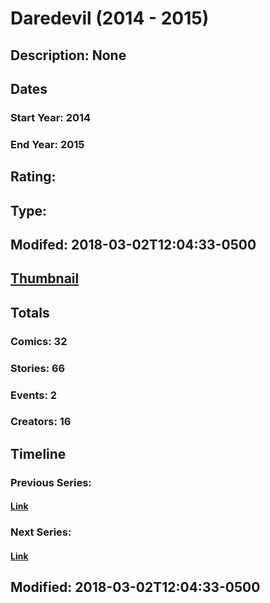 # Daredevil (2014 - 2015)
## Description: None
## Dates
### Start Year: 2014
### End Year: 2015
## Rating: 
## Type: 
## Modifed: 2018-03-02T12:04:33-0500
## [Thumbnail](http://i.annihil.us/u/prod/marvel/i/mg/6/03/54480398a1a81.jpg)
## Totals
### Comics: 32
### Stories: 66
### Events: 2
### Creators: 16
## Timeline
### Previous Series: 
#### [Link]()
### Next Series: 
#### [Link]()
## Modified: 2018-03-02T12:04:33-0500